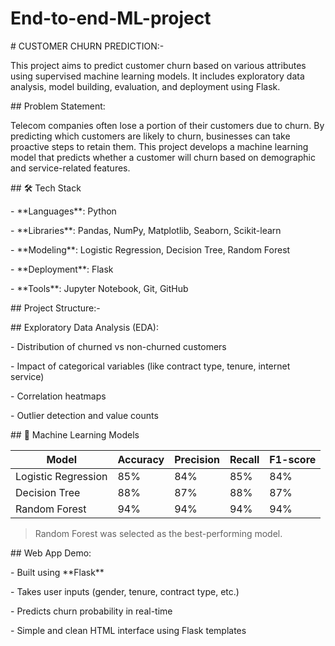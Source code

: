 # End-to-end-ML-project

\# CUSTOMER CHURN PREDICTION:-



This project aims to predict customer churn based on various attributes using supervised machine learning models. It includes exploratory data analysis, model building, evaluation, and deployment using Flask.



\## Problem Statement:



Telecom companies often lose a portion of their customers due to churn. By predicting which customers are likely to churn, businesses can take proactive steps to retain them. This project develops a machine learning model that predicts whether a customer will churn based on demographic and service-related features.



\## 🛠️ Tech Stack



\- \*\*Languages\*\*: Python  

\- \*\*Libraries\*\*: Pandas, NumPy, Matplotlib, Seaborn, Scikit-learn  

\- \*\*Modeling\*\*: Logistic Regression, Decision Tree, Random Forest  

\- \*\*Deployment\*\*: Flask  

\- \*\*Tools\*\*: Jupyter Notebook, Git, GitHub



\##  Project Structure:-



\##  Exploratory Data Analysis (EDA):



\- Distribution of churned vs non-churned customers

\- Impact of categorical variables (like contract type, tenure, internet service)

\- Correlation heatmaps

\- Outlier detection and value counts



\## 🧪 Machine Learning Models

| Model               | Accuracy | Precision | Recall | F1-score |
|--------------------|----------|-----------|--------|----------|
| Logistic Regression| 85%      | 84%       | 85%    | 84%      |
| Decision Tree      | 88%      | 87%       | 88%    | 87%      |
| Random Forest      | 94%      | 94%       | 94%    | 94%      |



>  Random Forest was selected as the best-performing model.



\##  Web App Demo:



\- Built using \*\*Flask\*\*

\- Takes user inputs (gender, tenure, contract type, etc.)

\- Predicts churn probability in real-time

\- Simple and clean HTML interface using Flask templates



